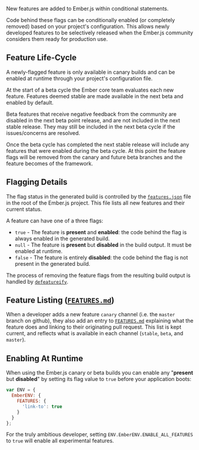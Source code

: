 New features are added to Ember.js within conditional statements.

Code behind these flags can be conditionally enabled
(or completely removed) based on your project's configuration. This
allows newly developed features to be selectively released when the
Ember.js community considers them ready for production use.

## Feature Life-Cycle
A newly-flagged feature is only available in canary builds and can be enabled
at runtime through your project's configuration file.

At the start of a beta cycle the Ember core team evaluates each new feature.
Features deemed stable are made available in the next beta and enabled by default.

Beta features that receive negative feedback from the community are disabled in the next beta point
release, and are not included in the next stable release. They may still be included
in the next beta cycle if the issues/concerns are resolved.

Once the beta cycle has completed the next stable release will include any features that
were enabled during the beta cycle. At this point the feature flags will be removed from
the canary and future beta branches and the feature becomes of the framework.

## Flagging Details
The flag status in the generated build is controlled by the [`features.json`](https://github.com/emberjs/ember.js/blob/master/features.json)
file in the root of the Ember.js project. This file lists all new features and their current status.

A feature can have one of a three flags:

* `true` - The feature is **present** and **enabled**: the code behind the flag is always enabled in
  the generated build.
* `null` - The feature is **present** but **disabled** in the build output. It must be enabled at
  runtime.
* `false` - The feature is entirely **disabled**: the code behind the flag is not present in
  the generated build.

The process of removing the feature flags from the resulting build output is
handled by [`defeatureify`](https://github.com/thomasboyt/defeatureify).

## Feature Listing ([`FEATURES.md`](https://github.com/emberjs/ember.js/blob/master/FEATURES.md))

When a developer adds a new feature `canary` channel (i.e. the `master` branch on github), they
also add an entry to [`FEATURES.md`](https://github.com/emberjs/ember.js/blob/master/FEATURES.md)
explaining what the feature does and linking to their originating pull request.
This list is kept current, and reflects what is available in each channel
(`stable`, `beta`, and `master`).

## Enabling At Runtime
When using the Ember.js canary or beta builds you can enable any "**present** but **disabled**"
by setting its flag value to `true` before your application boots:

```config/environment.js
var ENV = {
  EmberENV: {
    FEATURES: {
      'link-to': true
    }
  }
};
```

For the truly ambitious developer, setting `ENV.EmberENV.ENABLE_ALL_FEATURES` to `true` will enable all
experimental features.
